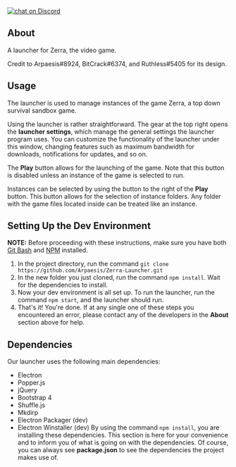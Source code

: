 <a href="https://discord.gg/cEuUxkB">
        <img src="https://img.shields.io/discord/308323056592486420.svg?logo=discord&colorB=8080ff"
            alt="chat on Discord"></a>

## About
A launcher for Zerra, the video game.

Credit to Arpaesis#8924, BitCrack#6374, and Ruthless#5405 for its design.

## Usage
The launcher is used to manage instances of the game Zerra, a top down survival sandbox game. 

Using the launcher is rather straightforward. The gear at the top right opens the **launcher settings**, which manage the general settings the launcher program uses. You can customize the functionality of the launcher under this window, changing features such as maximum bandwidth for downloads, notifications for updates, and so on.

The **Play** button allows for the launching of the game. Note that this button is disabled unless an instance of the game is selected to run.

Instances can be selected by using the button to the right of the **Play** button. This button allows for the selection of instance folders. Any folder with the game files located inside can be treated like an instance.

## Setting Up the Dev Environment
**NOTE:** Before proceeding with these instructions, make sure you have both [Git Bash](https://git-scm.com/downloads) and [NPM](https://www.npmjs.com/get-npm) installed.
1. In the project directory, run the command `git clone https://github.com/Arpaesis/Zerra-Launcher.git`
1. In the new folder you just cloned, run the command ``npm install``. Wait for the dependencies to install.
1. Now your dev environment is all set up. To run the launcher, run the command ``npm start``, and the launcher should run.
1. That's it! You're done. If at any single one of these steps you encountered an error, please contact any of the developers in the **About** section above for help.

## Dependencies
Our launcher uses the following main dependencies:
* Electron
* Popper.js
* jQuery
* Bootstrap 4
* Shuffle.js
* Mkdirp
* Electron Packager (dev)
* Electron Winstaller (dev)
By using the command ``npm install``, you are installing these dependencies. This section is here for your convenience and to inform you of what is going on with the dependencies. Of course, you can always see **package.json** to see the dependencies the project makes use of.